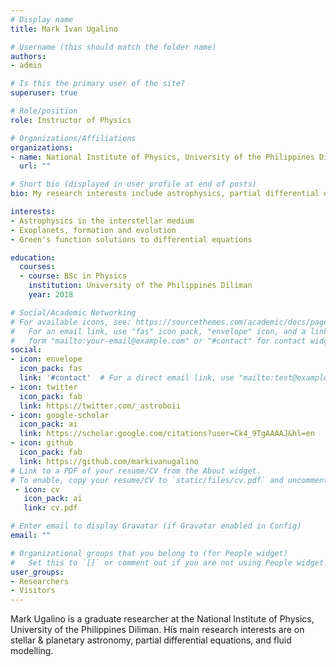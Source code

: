 ```yaml
---
# Display name
title: Mark Ivan Ugalino

# Username (this should match the folder name)
authors:
- admin

# Is this the primary user of the site?
superuser: true

# Role/position
role: Instructor of Physics

# Organizations/Affiliations
organizations:
- name: National Institute of Physics, University of the Philippines Diliman
  url: ""

# Short bio (displayed in user profile at end of posts)
bio: My research interests include astrophysics, partial differential equations and fluid modelling.

interests:
- Astrophysics in the interstellar medium
- Exoplanets, formation and evolution
- Green's function solutions to differential equations

education:
  courses:
  - course: BSc in Physics
    institution: University of the Philippines Diliman
    year: 2018

# Social/Academic Networking
# For available icons, see: https://sourcethemes.com/academic/docs/page-builder/#icons
#   For an email link, use "fas" icon pack, "envelope" icon, and a link in the
#   form "mailto:your-email@example.com" or "#contact" for contact widget.
social:
- icon: envelope
  icon_pack: fas
  link: '#contact'  # For a direct email link, use "mailto:test@example.org".
- icon: twitter
  icon_pack: fab
  link: https://twitter.com/_astroboii
- icon: google-scholar
  icon_pack: ai
  link: https://scholar.google.com/citations?user=Ck4_9TgAAAAJ&hl=en
- icon: github
  icon_pack: fab
  link: https://github.com/markivanugalino
# Link to a PDF of your resume/CV from the About widget.
# To enable, copy your resume/CV to `static/files/cv.pdf` and uncomment the lines below.
 - icon: cv
   icon_pack: ai
   link: cv.pdf

# Enter email to display Gravatar (if Gravatar enabled in Config)
email: ""

# Organizational groups that you belong to (for People widget)
#   Set this to `[]` or comment out if you are not using People widget.
user_groups:
- Researchers
- Visitors
---
```


Mark Ugalino is a graduate researcher at the National Institute of Physics, University of the Philippines Diliman. His main research interests are on stellar & planetary astronomy, partial differential equations, and fluid modelling.

